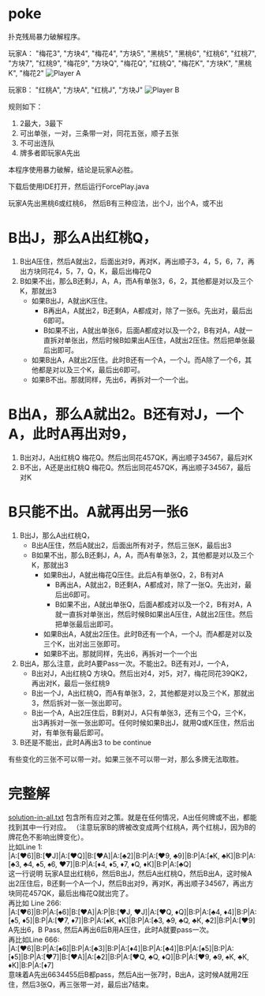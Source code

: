 # poke
扑克残局暴力破解程序。

玩家A：
"梅花3", "方块4", "梅花4", "方块5", "黑桃5", "黑桃6", "红桃6", "红桃7", "方块7", 
"红桃9", "梅花9", "方块Q", "梅花Q", "红桃Q", "梅花K", "方块K", "黑桃K", "梅花2"
![Player A](https://github.com/anguo-wenz/poke/raw/master/PlayerA-sn.jpg)

玩家B：
"红桃A", "方块A", "红桃J", "方块J"
![Player B](https://github.com/anguo-wenz/poke/raw/master/PlayerB-sn.jpg)

规则如下：
1. 2最大，3最下
2. 可出单张，一对，三条带一对，同花五张，顺子五张
3. 不可出连队
4. 牌多者即玩家A先出

本程序使用暴力破解，结论是玩家A必胜。

下载后使用IDE打开，然后运行ForcePlay.java

玩家A先出黑桃6或红桃6， 然后B有三种应法，出个J，出个A，或不出

# B出J，那么A出红桃Q，
1. B出A压住，然后A就出2，后面出对9，再对K，再出顺子3，4，5，6，7，再出方块同花4，5，7，Q，K，最后出梅花Q
2. B如果不出，那么B还剩J，A，A，而A有单张3，6，2，其他都是对以及三个K，那就出3
    - 如果B出J，A就出K压住。
        - B再出A，A就出2，B还剩A，A都成对，除了一张6。先出对，最后出6即可。
        - B如果不出，A就出单张6，后面A都成对以及一个2，B有对A，A就一直拆对单张出，然后时候B如果出A压住，A就出2压住。然后把单张最后出即可。
    - 如果B出A，A就出2压住。此时B还有一个A，一个J。而A除了一个6，其他都是对以及三个K，最后出6即可。
    - 如果B不出。那就同样，先出6，再拆对一个一个出。

# B出A，那么A就出2。B还有对J，一个A，此时A再出对9，
1. B出对J，A出红桃Q 梅花Q。然后出同花457QK，再出顺子34567，最后对K
2. B不出，A还是出红桃Q 梅花Q。然后出同花457QK，再出顺子34567，最后对K

# B只能不出。A就再出另一张6
1. B出J，那么A出红桃Q，
    - B出A压住，然后A就出2，后面出所有对子，然后三张K，最后出3
    - B如果不出，那么B还剩J，A，A，而A有单张3，2，其他都是对以及三个K，那就出3
        - 如果B出J，A就出梅花Q压住。此后A有单张Q，2，B有对A
            - B再出A，A就出2，B还剩A，A都成对，除了一张Q。先出对，最后出6即可。
            - B如果不出，A就出单张Q，后面A都成对以及一个2，B有对A，A就一直拆对单张出，然后时候B如果出A压住，A就出2压住。然后把单张最后出即可。
        - 如果B出A，A就出2压住。此时B还有一个A，一个J。而A都是对以及三个K，出对出三张即可。
        - 如果B不出。那就同样，先出6，再拆对一个一个出
2. B出A，那么注意，此时A要Pass一次。不能出2。B还有对J，一个A，
    - B出对J，A出红桃Q 方块Q。然后出对4，对5，对7，梅花同花39QK2，再出对K，最后一张红桃9
    - B出一个J，A出红桃Q，而A有单张3，2，其他都是对以及三个K，那就出3，然后拆对一张一张出即可。
    - B出一个A，A出2压住后，B剩对J，A只有单张3，还有三个Q，三个K，出3再拆对一张一张出即可。任何时候如果B出J，就用Q或K压住，然后出对，有单张有最后即可。
3. B还是不能出，此时A再出3
 to be continue

有些变化的三张不可以带一对。如果三张不可以带一对，那么多牌无法取胜。

# 完整解
[solution-in-all.txt](solution-in-all.txt)
包含所有应对之策。就是在任何情况，A出任何牌或不出，都能找到其中一行对应。
（注意玩家B的牌被改变成两个红桃A，两个红桃J，因为B的牌花色不影响出牌变化）。 </br>
比如Line 1: </br>
|A:[♥6]|B:[♥J]|A:[♥Q]|B:[♥A]|A:[♣2]|B:P|A:[♥9, ♣9]|B:P|A:[♠K, ♣K]|B:P|A:[♣3, ♣4, ♠5, ♠6, ♥7]|B:P|A:[♦4, ♦5, ♦7, ♦Q, ♦K]|B:P|A:[♣Q] </br>
这一行说明
玩家A显出红桃6，然后B出J，然后A出红桃Q，然后B出A，这时候A出2压住后，B还剩一个A一个J，然后B出对9，再对K，再出顺子34567，再出方块同花457QK，最后出梅花Q就出完了。</br>
再比如 Line 266: </br>
|A:[♥6]|B:P|A:[♠6]|B:[♥A]|A:P|B:[♥J, ♥J]|A:[♥Q, ♦Q]|B:P|A:[♣4, ♦4]|B:P|A:[♠5, ♦5]|B:P|A:[♥7, ♦7]|B:P|A:[♠K, ♦K]|B:P|A:[♣3, ♣9, ♣Q, ♣K, ♣2]|B:P|A:[♥9] </br>
A先出6，B Pass, 然后A再出6后B用A压住，此时A就要pass一次。</br>
再比如Line 666: </br>
|A:[♥6]|B:P|A:[♠6]|B:P|A:[♣3]|B:P|A:[♦4]|B:P|A:[♣4]|B:P|A:[♠5]|B:P|A:[♦5]|B:P|A:[♥7]|B:[♥A]|A:[♣2]|B:P|A:[♥Q, ♣Q, ♦Q]|B:P|A:[♥9, ♣9, ♠K, ♣K, ♦K]|B:P|A:[♦7] </br>
意味着A先出6634455后B都pass，然后A出一张7时，B出A，这时候A就用2压住，然后3张Q，再三张带一对，最后出7结束。</br>
